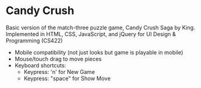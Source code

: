 # Candy Crush
Basic version of the match-three puzzle game, Candy Crush Saga by King. Implemented in HTML, CSS, JavaScript, and jQuery for UI Design & Programming (CS422)

- Mobile compatibility (not just looks but game is playable in mobile)
- Mouse/touch drag to move pieces
- Keyboard shortcuts:
  - Keypress: 'n' for New Game
  - Keypress: "space" for Show Move
